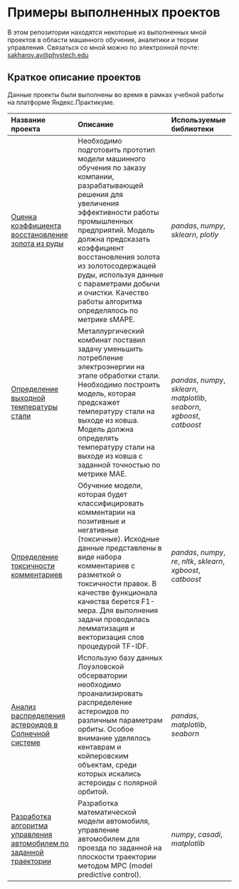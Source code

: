 # Примеры выполненных проектов

В этом репозитории находятся некоторые из выполненных мной проектов в области машинного обучения, аналитики и теории управления. Связаться со мной можно по электронной почте: sakharov.av@phystech.edu

## Краткое описание проектов

Данные проекты были выполнены во время в рамках учебной работы на платформе Яндекс.Практикуме.

| Название проекта | Описание | Используемые библиотеки | 
| :---------------------- | :---------------------- | :---------------------- |
| [Оценка коэффициента восстановление золота из руды](gold_recovery_rate) | Необходимо подготовить прототип модели машинного обучения по заказу компании, разрабатывающей решения для увеличения эффективности работы промышленных предприятий. Модель должна предсказать коэффициент восстановления золота из золотосодержащей руды, используя данные с параметрами добычи и очистки. Качество работы алгоритма определялось по метрике sMAPE. | *pandas*, *numpy*, *sklearn*, *plotly* |
| [Определение выходной температуры стали](steel_temp_modeling) | Металлургический комбинат поставил задачу уменьшить потребление электроэнергии на этапе обработки стали. Необходимо построить модель, которая предскажет температуру стали на выходе из ковша. Модель должна определять температуру стали на выходе из ковша с заданной точностью по метрике MAE. | *pandas*, *numpy*, *sklearn*, *matplotlib*, *seaborn*, *xgboost*, *catboost* |
| [Определение токсичности комментариев](nlp_toxic_comments) | Обучение модели, которая будет классифицировать комментарии на позитивные и негативные (токсичные). Исходные данные представлены в виде набора комментариев с разметкой о токсичности правок. В качестве функционала качества берется F1-мера. Для выполнения задачи проводилась лемматизация и векторизация слов процедурой TF-IDF. | *pandas*, *numpy*, *re*, *nltk*, *sklearn*, *xgboost*, *catboost* |
| [Анализ распределения астероидов в Солнечной системе](astorb) | Использую базу данных Лоуэловской обсерватории необходимо проанализировать распределение астероидов по различным параметрам орбиты. Особое внимание уделялось кентаврам и койперовским объектам, среди которых искались астероиды с полярной орбитой. | *pandas*, *matplotlib*, *seaborn* |
| [Разработка алгоритма управления автомобилем по заданной траектории]() | Разработка математической модели автомобиля, управление автомобилем для проезда по заданной на плоскости траектории методом MPC (model predictive control). | *numpy*, *casadi*, *matplotlib* |
